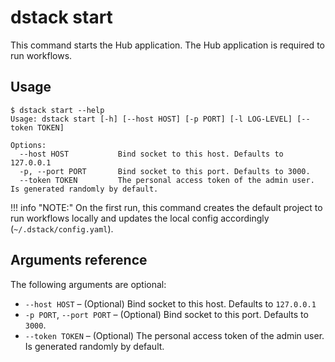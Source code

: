 # dstack start

This command starts the Hub application. The Hub application is required to run workflows.

## Usage

<div class="termy">

```shell
$ dstack start --help
Usage: dstack start [-h] [--host HOST] [-p PORT] [-l LOG-LEVEL] [--token TOKEN]

Options:
  --host HOST           Bind socket to this host. Defaults to 127.0.0.1
  -p, --port PORT       Bind socket to this port. Defaults to 3000.
  --token TOKEN         The personal access token of the admin user. Is generated randomly by default.
```

</div>

!!! info "NOTE:"
    On the first run, this command creates the default project to run workflows locally and updates the local config 
    accordingly (`~/.dstack/config.yaml`).

## Arguments reference

The following arguments are optional:

-  `--host HOST` – (Optional) Bind socket to this host. Defaults to `127.0.0.1`
-  `-p PORT`, `--port PORT` – (Optional) Bind socket to this port. Defaults to `3000`.
-  `--token TOKEN` – (Optional) The personal access token of the admin user. Is generated randomly by default.